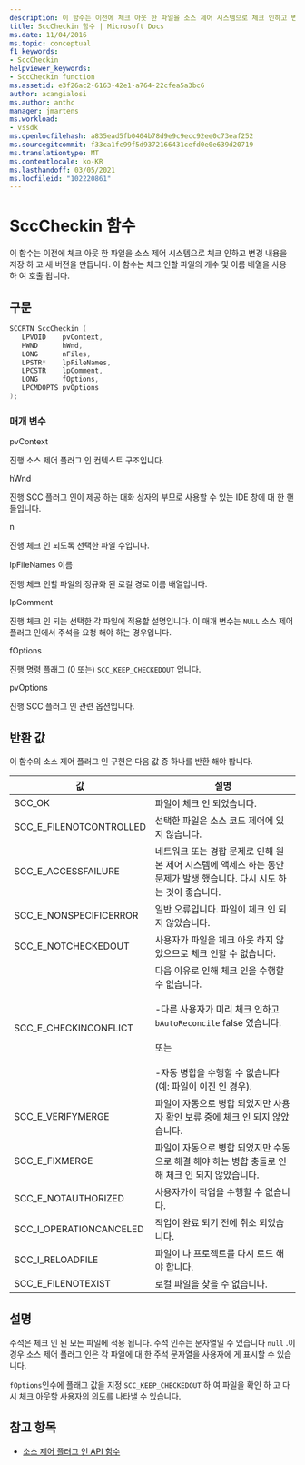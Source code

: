 ```yaml
---
description: 이 함수는 이전에 체크 아웃 한 파일을 소스 제어 시스템으로 체크 인하고 변경 내용을 저장 하 고 새 버전을 만듭니다.
title: SccCheckin 함수 | Microsoft Docs
ms.date: 11/04/2016
ms.topic: conceptual
f1_keywords:
- SccCheckin
helpviewer_keywords:
- SccCheckin function
ms.assetid: e3f26ac2-6163-42e1-a764-22cfea5a3bc6
author: acangialosi
ms.author: anthc
manager: jmartens
ms.workload:
- vssdk
ms.openlocfilehash: a835ead5fb0404b78d9e9c9ecc92ee0c73eaf252
ms.sourcegitcommit: f33ca1fc99f5d9372166431cefd0e0e639d20719
ms.translationtype: MT
ms.contentlocale: ko-KR
ms.lasthandoff: 03/05/2021
ms.locfileid: "102220861"
---
```

# <a name="scccheckin-function"></a>SccCheckin 함수
이 함수는 이전에 체크 아웃 한 파일을 소스 제어 시스템으로 체크 인하고 변경 내용을 저장 하 고 새 버전을 만듭니다. 이 함수는 체크 인할 파일의 개수 및 이름 배열을 사용 하 여 호출 됩니다.

## <a name="syntax"></a>구문

```cpp
SCCRTN SccCheckin (
   LPVOID    pvContext,
   HWND      hWnd,
   LONG      nFiles,
   LPSTR*    lpFileNames,
   LPCSTR    lpComment,
   LONG      fOptions,
   LPCMDOPTS pvOptions
);
```

### <a name="parameters"></a>매개 변수
 pvContext

진행 소스 제어 플러그 인 컨텍스트 구조입니다.

 hWnd

진행 SCC 플러그 인이 제공 하는 대화 상자의 부모로 사용할 수 있는 IDE 창에 대 한 핸들입니다.

 n

진행 체크 인 되도록 선택한 파일 수입니다.

 lpFileNames 이름

진행 체크 인할 파일의 정규화 된 로컬 경로 이름 배열입니다.

 lpComment

진행 체크 인 되는 선택한 각 파일에 적용할 설명입니다. 이 매개 변수는 `NULL` 소스 제어 플러그 인에서 주석을 요청 해야 하는 경우입니다.

 fOptions

진행 명령 플래그 (0 또는) `SCC_KEEP_CHECKEDOUT` 입니다.

 pvOptions

진행 SCC 플러그 인 관련 옵션입니다.

## <a name="return-value"></a>반환 값
 이 함수의 소스 제어 플러그 인 구현은 다음 값 중 하나를 반환 해야 합니다.

|값|설명|
|-----------|-----------------|
|SCC_OK|파일이 체크 인 되었습니다.|
|SCC_E_FILENOTCONTROLLED|선택한 파일은 소스 코드 제어에 있지 않습니다.|
|SCC_E_ACCESSFAILURE|네트워크 또는 경합 문제로 인해 원본 제어 시스템에 액세스 하는 동안 문제가 발생 했습니다. 다시 시도 하는 것이 좋습니다.|
|SCC_E_NONSPECIFICERROR|일반 오류입니다. 파일이 체크 인 되지 않았습니다.|
|SCC_E_NOTCHECKEDOUT|사용자가 파일을 체크 아웃 하지 않았으므로 체크 인할 수 없습니다.|
|SCC_E_CHECKINCONFLICT|다음 이유로 인해 체크 인을 수행할 수 없습니다.<br /><br /> -다른 사용자가 미리 체크 인하고 `bAutoReconcile` false 였습니다.<br /><br /> 또는<br /><br /> -자동 병합을 수행할 수 없습니다 (예: 파일이 이진 인 경우).|
|SCC_E_VERIFYMERGE|파일이 자동으로 병합 되었지만 사용자 확인 보류 중에 체크 인 되지 않았습니다.|
|SCC_E_FIXMERGE|파일이 자동으로 병합 되었지만 수동으로 해결 해야 하는 병합 충돌로 인해 체크 인 되지 않았습니다.|
|SCC_E_NOTAUTHORIZED|사용자가이 작업을 수행할 수 없습니다.|
|SCC_I_OPERATIONCANCELED|작업이 완료 되기 전에 취소 되었습니다.|
|SCC_I_RELOADFILE|파일이 나 프로젝트를 다시 로드 해야 합니다.|
|SCC_E_FILENOTEXIST|로컬 파일을 찾을 수 없습니다.|

## <a name="remarks"></a>설명
 주석은 체크 인 된 모든 파일에 적용 됩니다. 주석 인수는 문자열일 수 있습니다 `null` .이 경우 소스 제어 플러그 인은 각 파일에 대 한 주석 문자열을 사용자에 게 표시할 수 있습니다.

 `fOptions`인수에 플래그 값을 지정 `SCC_KEEP_CHECKEDOUT` 하 여 파일을 확인 하 고 다시 체크 아웃할 사용자의 의도를 나타낼 수 있습니다.

## <a name="see-also"></a>참고 항목
- [소스 제어 플러그 인 API 함수](../extensibility/source-control-plug-in-api-functions.md)
